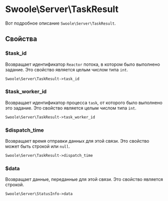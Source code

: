 # Swoole\Server\TaskResult

Вот подробное описание `Swoole\Server\TaskResult`.

## Свойства


### $task_id
Возвращает идентификатор `Reactor` потока, в котором было выполнено задание. Это свойство является целым числом типа `int`.

```php
Swoole\Server\TaskResult->task_id
```


### $task_worker_id
Возвращает идентификатор процесса `task`, от которого было выполнено это задание. Это свойство является целым числом типа `int`.

```php
Swoole\Server\TaskResult->task_worker_id
```


### $dispatch_time
Возвращает время отправки данных для этой связи. Это свойство может быть строкой или `null`.

```php
Swoole\Server\TaskResult->dispatch_time
```

### $data
Возвращает данные, переданные для этой связи. Это свойство является строкой.

```php
Swoole\Server\StatusInfo->data
```
